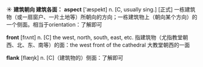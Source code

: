 ☀ <span class="category">**建筑朝向 建筑各面：**</span>
<span class="vocabulary">**aspect**</span> ['æspekt] 
<span class="definition">n. [C, usually sing.] [正式] 一栋建筑物（或一扇窗户、一片土地等）所朝向的方向；一栋建筑物上（朝向某个方向）的一个侧面。相当于orientation：</span>了解即可

<span class="vocabulary">**front**</span> [frʌnt] 
<span class="definition">n. [C] the west, north, south, east, etc. 指建筑物（尤指教堂朝西、北、东、南等）的面：</span>the west front of the cathedral 大教堂朝西的一面
           
<span class="vocabulary">**flank**</span> [flæŋk]
<span class="definition">n. [C]（建筑物的）侧面：</span>了解即可
